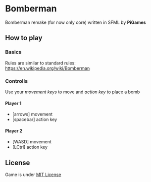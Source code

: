 #  Bomberman

Bomberman remake (for now only core) written in SFML by **PiGames**

## How to play

### Basics
Rules are similar to standard rules: https://en.wikipedia.org/wiki/Bomberman

### Controlls
Use your *movement keys* to move and *action key* to place a bomb

#### Player 1
- [arrows] movement 
- [spacebar] action key

#### Player 2
- [WASD] movement
- [LCtrl] action key

## License
Game is under [MIT License](LICENSE.md)
